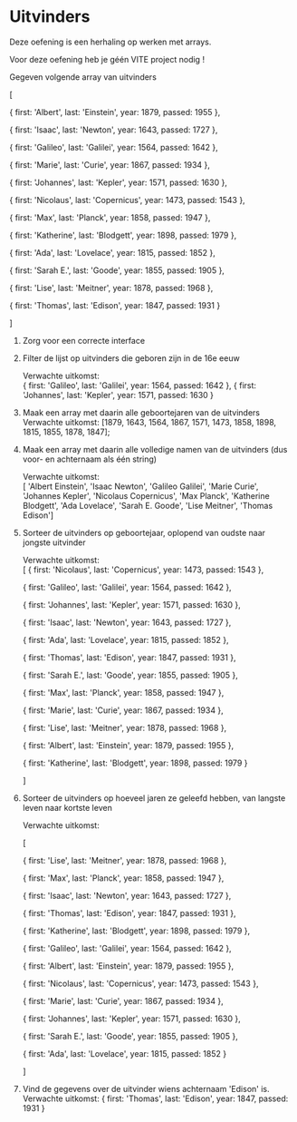 # Uitvinders

Deze oefening is een herhaling op werken met arrays.

Voor deze oefening heb je géén VITE project nodig !

Gegeven volgende array van uitvinders

\[

&#x20; { first: 'Albert', last: 'Einstein', year: 1879, passed: 1955 },

&#x20; { first: 'Isaac', last: 'Newton', year: 1643, passed: 1727 },

&#x20; { first: 'Galileo', last: 'Galilei', year: 1564, passed: 1642 },

&#x20; { first: 'Marie', last: 'Curie', year: 1867, passed: 1934 },

&#x20; { first: 'Johannes', last: 'Kepler', year: 1571, passed: 1630 },

&#x20; { first: 'Nicolaus', last: 'Copernicus', year: 1473, passed: 1543 },

&#x20; { first: 'Max', last: 'Planck', year: 1858, passed: 1947 },

&#x20; { first: 'Katherine', last: 'Blodgett', year: 1898, passed: 1979 },

&#x20; { first: 'Ada', last: 'Lovelace', year: 1815, passed: 1852 },

&#x20; { first: 'Sarah E.', last: 'Goode', year: 1855, passed: 1905 },

&#x20; { first: 'Lise', last: 'Meitner', year: 1878, passed: 1968 },

&#x20; { first: 'Thomas', last: 'Edison', year: 1847, passed: 1931 }

]

1. Zorg voor een correcte interface
2.  Filter de lijst op uitvinders die geboren zijn in de 16e eeuw

    &#x20;Verwachte uitkomst:\
    &#x20;{ first: 'Galileo', last: 'Galilei', year: 1564, passed: 1642 }, { first: 'Johannes', last: 'Kepler', year: 1571, passed: 1630 }&#x20;
3. Maak een array met daarin alle geboortejaren van de uitvinders\
   &#x20;Verwachte uitkomst: \[1879, 1643, 1564, 1867, 1571, 1473, 1858, 1898, 1815, 1855, 1878, 1847];
4.  Maak een array met daarin alle volledige namen van de uitvinders (dus voor- en achternaam als één string)

    &#x20;Verwachte uitkomst:\
    &#x20;\[ 'Albert Einstein', 'Isaac Newton', 'Galileo Galilei', 'Marie Curie', 'Johannes Kepler', 'Nicolaus Copernicus', 'Max Planck', 'Katherine Blodgett', 'Ada Lovelace', 'Sarah E. Goode', 'Lise Meitner', 'Thomas Edison']
5.  Sorteer de uitvinders op geboortejaar, oplopend van oudste naar jongste uitvinder

    &#x20;Verwachte uitkomst:\
    &#x20;\[   { first: 'Nicolaus', last: 'Copernicus', year: 1473, passed: 1543 },

    &#x20;  { first: 'Galileo', last: 'Galilei', year: 1564, passed: 1642 },

    &#x20;  { first: 'Johannes', last: 'Kepler', year: 1571, passed: 1630 },

    &#x20;  { first: 'Isaac', last: 'Newton', year: 1643, passed: 1727 },

    &#x20;  { first: 'Ada', last: 'Lovelace', year: 1815, passed: 1852 },

    &#x20;  { first: 'Thomas', last: 'Edison', year: 1847, passed: 1931 },

    &#x20;  { first: 'Sarah E.', last: 'Goode', year: 1855, passed: 1905 },

    &#x20;  { first: 'Max', last: 'Planck', year: 1858, passed: 1947 },

    &#x20;  { first: 'Marie', last: 'Curie', year: 1867, passed: 1934 },

    &#x20;  { first: 'Lise', last: 'Meitner', year: 1878, passed: 1968 },

    &#x20;  { first: 'Albert', last: 'Einstein', year: 1879, passed: 1955 },

    &#x20;  { first: 'Katherine', last: 'Blodgett', year: 1898, passed: 1979 }

    &#x20;]
6.  Sorteer de uitvinders op hoeveel jaren ze geleefd hebben, van langste leven naar kortste leven

    &#x20;Verwachte uitkomst:

    &#x20;\[

    &#x20;{ first: 'Lise', last: 'Meitner', year: 1878, passed: 1968 },

    &#x20;{ first: 'Max', last: 'Planck', year: 1858, passed: 1947 },

    &#x20;{ first: 'Isaac', last: 'Newton', year: 1643, passed: 1727 },

    &#x20;{ first: 'Thomas', last: 'Edison', year: 1847, passed: 1931 },

    &#x20;{ first: 'Katherine', last: 'Blodgett', year: 1898, passed: 1979 },

    &#x20;{ first: 'Galileo', last: 'Galilei', year: 1564, passed: 1642 },

    &#x20;{ first: 'Albert', last: 'Einstein', year: 1879, passed: 1955 },

    &#x20;{ first: 'Nicolaus', last: 'Copernicus', year: 1473, passed: 1543 },

    &#x20;{ first: 'Marie', last: 'Curie', year: 1867, passed: 1934 },

    &#x20;{ first: 'Johannes', last: 'Kepler', year: 1571, passed: 1630 },

    &#x20;{ first: 'Sarah E.', last: 'Goode', year: 1855, passed: 1905 },

    &#x20;{ first: 'Ada', last: 'Lovelace', year: 1815, passed: 1852 }

    &#x20;]
7. Vind de gegevens over de uitvinder wiens achternaam 'Edison' is.\
   Verwachte uitkomst: { first: 'Thomas', last: 'Edison', year: 1847, passed: 1931 }
